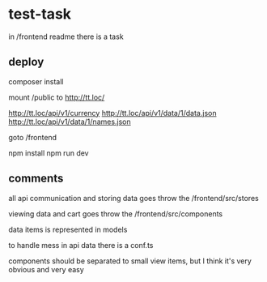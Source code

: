 # test-task

in /frontend readme there is a task

## deploy

composer install

mount /public to http://tt.loc/

http://tt.loc/api/v1/currency
http://tt.loc/api/v1/data/1/data.json
http://tt.loc/api/v1/data/1/names.json

goto /frontend

npm install
npm run dev

## comments

all api communication and storing data goes throw the /frontend/src/stores

viewing data and cart goes throw the /frontend/src/components

data items is represented in models

to handle mess in api data there is a conf.ts

components should be separated to small view items, but I think it's very obvious and very easy
